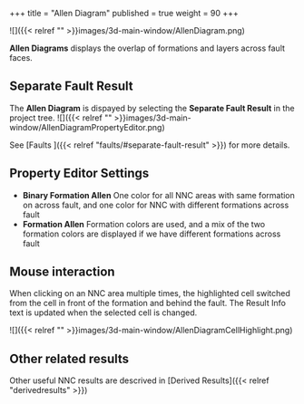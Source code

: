 +++
title = "Allen Diagram"
published = true
weight = 90
+++

![]({{< relref "" >}}images/3d-main-window/AllenDiagram.png)

**Allen Diagrams** displays the overlap of formations and layers across fault faces.

## Separate Fault Result

The **Allen Diagram** is dispayed by selecting the **Separate Fault Result** in the project tree. 
![]({{< relref "" >}}images/3d-main-window/AllenDiagramPropertyEditor.png)

See [Faults ]({{< relref "faults/#separate-fault-result" >}}) for more details.

## Property Editor Settings

- **Binary Formation Allen** One color for all NNC areas with same formation on across fault, and one color for NNC with different formations across fault
- **Formation Allen** Formation colors are used, and a mix of the two formation colors are displayed if we have different formations across fault

## Mouse interaction
When clicking on an NNC area multiple times, the highlighted cell switched from the cell in front of the formation and behind the fault. The Result Info text is updated when the selected cell is changed.

![]({{< relref "" >}}images/3d-main-window/AllenDiagramCellHighlight.png)

## Other related results

Other useful NNC results are descrived in [Derived Results]({{< relref "derivedresults" >}}) 